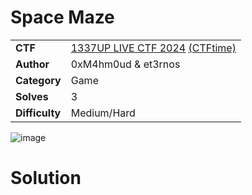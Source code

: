 # Space Maze

|||
|-|-|
|  **CTF**  |  [1337UP LIVE CTF 2024](https://ctf.intigriti.io/) [(CTFtime)](https://ctftime.org/event/2446)  |
|  **Author** |  0xM4hm0ud & et3rnos |
|  **Category** |  Game |
|  **Solves** | 3  |
|  **Difficulty** |  Medium/Hard |

![image](https://github.com/user-attachments/assets/b82a2753-59d2-40fb-b37d-c80d67a1a15e)

# Solution
